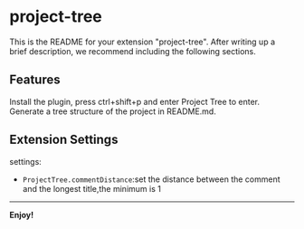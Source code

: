 # project-tree

This is the README for your extension "project-tree". After writing up a brief description, we recommend including the following sections.

## Features
Install the plugin, press ctrl+shift+p and enter Project Tree to enter.
Generate a tree structure of the project in README.md.

## Extension Settings

settings:
* `ProjectTree.commentDistance`:set the distance between the comment and the longest title,the minimum is 1

-----------------------------------------------------------------------------------------------------------

**Enjoy!**
